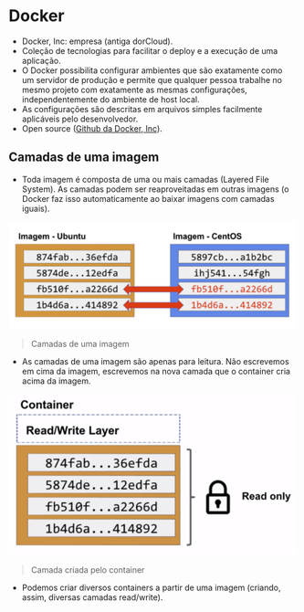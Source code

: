 # Docker
- Docker, Inc: empresa (antiga dorCloud).
- Coleção de tecnologias para facilitar o deploy e a execução de uma aplicação.
- O Docker possibilita configurar ambientes que são exatamente como um servidor de produção e permite que qualquer pessoa trabalhe no mesmo projeto com exatamente as mesmas configurações, independentemente do ambiente de host local. 
- As configurações são descritas em arquivos simples facilmente aplicáveis pelo desenvolvedor.
- Open source ([Github da Docker, Inc](https://github.com/docker)).

## Camadas de uma imagem
- Toda imagem é composta de uma ou mais camadas (Layered File System). As camadas podem ser reaproveitadas em outras imagens (o Docker faz isso automaticamente ao baixar imagens com camadas iguais).

![Imagens](./images/layers.png)
> Camadas de uma imagem

- As camadas de uma imagem são apenas para leitura. Não escrevemos em cima da imagem, escrevemos na nova camada que o container cria acima da imagem.

![Camadas](./images/read-write.png)
> Camada criada pelo container

- Podemos criar diversos containers a partir de uma imagem (criando, assim, diversas camadas read/write).


